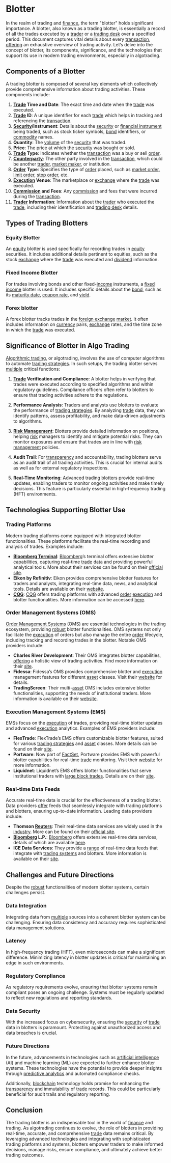 # Blotter

In the realm of trading and [finance](../f/finance.md), the term "blotter" holds significant importance. A blotter, also known as a trading blotter, is essentially a record of all the trades executed by a [trader](../t/trader.md) or a [trading desk](../t/trading_desk.md) over a specified period. This document captures vital details about every [transaction](../t/transaction.md), [offering](../o/offering.md) an exhaustive overview of trading activity. Let’s delve into the concept of blotter, its components, significance, and the technologies that support its use in modern trading environments, especially in algotrading.

## Components of a Blotter

A trading blotter is composed of several key elements which collectively provide comprehensive information about trading activities. These components include:

1. **[Trade](../t/trade.md) Time and Date**: The exact time and date when the [trade](../t/trade.md) was executed.
2. **[Trade](../t/trade.md) ID**: A unique identifier for each [trade](../t/trade.md) which helps in tracking and referencing the [transaction](../t/transaction.md).
3. **[Security](../s/security.md)/Instrument**: Details about the [security](../s/security.md) or [financial instrument](../f/financial_instrument.md) being traded, such as stock ticker symbols, [bond](../b/bond.md) identifiers, or [commodity](../c/commodity.md) names.
4. **Quantity**: The [volume](../v/volume.md) of the [security](../s/security.md) that was traded.
5. **Price**: The price at which the [security](../s/security.md) was bought or sold.
6. **[Trade](../t/trade.md) Type**: Indicates whether the [transaction](../t/transaction.md) was a buy or sell [order](../o/order.md).
7. **[Counterparty](../c/counterparty.md)**: The other party involved in the [transaction](../t/transaction.md), which could be another [trader](../t/trader.md), [market maker](../m/market_maker.md), or institution.
8. **[Order](../o/order.md) Type**: Specifies the type of [order](../o/order.md) placed, such as [market order](../m/market_order.md), [limit order](../l/limit_order.md), [stop order](../s/stop_order.md), etc.
9. **[Execution](../e/execution.md) Venue**: The marketplace or [exchange](../e/exchange.md) where the [trade](../t/trade.md) was executed.
10. **[Commission](../c/commission.md) and Fees**: Any [commission](../c/commission.md) and fees that were incurred during the [transaction](../t/transaction.md).
11. **[Trader](../t/trader.md) Information**: Information about the [trader](../t/trader.md) who executed the [trade](../t/trade.md), including their identification and [trading desk](../t/trading_desk.md) details.

## Types of Trading Blotters

### Equity Blotter

An [equity](../e/equity.md) blotter is used specifically for recording trades in [equity](../e/equity.md) securities. It includes additional details pertinent to equities, such as the stock [exchange](../e/exchange.md) where the [trade](../t/trade.md) was executed and [dividend](../d/dividend.md) information.

### Fixed Income Blotter

For trades involving bonds and other fixed-[income](../i/income.md) instruments, a [fixed income](../f/fixed_income.md) blotter is used. It includes specific details about the [bond](../b/bond.md), such as its [maturity date](../m/maturity_date.md), [coupon rate](../c/coupon_rate.md), and [yield](../y/yield.md).

### Forex blotter

A forex blotter tracks trades in the [foreign exchange](../f/foreign_exchange.md) [market](../m/market.md). It often includes information on [currency](../c/currency.md) pairs, [exchange](../e/exchange.md) rates, and the time zone in which the [trade](../t/trade.md) was executed.

## Significance of Blotter in Algo Trading

[Algorithmic trading](../a/accountability.md), or algotrading, involves the use of computer algorithms to automate [trading strategies](../t/trading_strategies.md). In such setups, the trading blotter serves [multiple](../m/multiple.md) critical functions:

1. **[Trade](../t/trade.md) Verification and Compliance**: A blotter helps in verifying that trades were executed according to specified algorithms and within regulatory guidelines. Compliance officers often refer to blotters to ensure that trading activities adhere to the regulations.

2. **Performance Analysis**: Traders and analysts use blotters to evaluate the performance of [trading strategies](../t/trading_strategies.md). By analyzing [trade](../t/trade.md) data, they can identify patterns, assess profitability, and make data-driven adjustments to algorithms.

3. **[Risk Management](../r/risk_management.md)**: Blotters provide detailed information on positions, helping [risk](../r/risk.md) managers to identify and mitigate potential risks. They can monitor exposures and ensure that trades are in line with [risk management](../r/risk_management.md) policies.

4. **Audit Trail**: For [transparency](../t/transparency.md) and accountability, trading blotters serve as an audit trail of all trading activities. This is crucial for internal audits as well as for external regulatory inspections.

5. **Real-Time Monitoring**: Advanced trading blotters provide real-time updates, enabling traders to monitor ongoing activities and make timely decisions. This feature is particularly essential in high-frequency trading (HFT) environments.

## Technologies Supporting Blotter Use

### Trading Platforms

Modern trading platforms come equipped with integrated blotter functionalities. These platforms facilitate the real-time recording and analysis of trades. Examples include:

- **[Bloomberg Terminal](../b/bloomberg_terminal.md)**: [Bloomberg](../b/bloomberg.md)’s terminal offers extensive blotter capabilities, capturing real-time [trade](../t/trade.md) data and providing powerful analytical tools. More about their services can be found on their [official site](https://www.bloomberg.com/professional/solution/bloomberg-terminal/).
- **Eikon by Refinitiv**: Eikon provides comprehensive blotter features for traders and analysts, integrating real-time data, news, and analytical tools. Details are available on their [website](https://www.refinitiv.com/en/products/eikon-trading-software).
- **[CQG](../c/cqg.md)**: [CQG](../c/cqg.md) offers trading platforms with advanced [order](../o/order.md) [execution](../e/execution.md) and blotter functionalities. More information can be accessed [here](https://www.cqg.com/).

### Order Management Systems (OMS)

[Order Management Systems](../o/order_management_systems.md) (OMS) are essential technologies in the trading ecosystem, providing [robust](../r/robust.md) blotter functionalities. OMS systems not only facilitate the [execution](../e/execution.md) of orders but also manage the entire [order](../o/order.md) lifecycle, including tracking and recording trades in the blotter. Notable OMS providers include:

- **Charles River Development**: Their OMS integrates blotter capabilities, [offering](../o/offering.md) a holistic view of trading activities. Find more information on their [site](https://www.crd.com/).
- **Fidessa**: Fidessa’s OMS provides comprehensive blotter and [execution](../e/execution.md) management features for different [asset](../a/asset.md) classes. Visit their [website](https://www.fidessa.com/) for details.
- **TradingScreen**: Their multi-[asset](../a/asset.md) OMS includes extensive blotter functionalities, supporting the needs of institutional traders. More information is available on their [website](https://www.tradingscreen.com/).

### Execution Management Systems (EMS)

EMSs focus on the [execution](../e/execution.md) of trades, providing real-time blotter updates and advanced [execution](../e/execution.md) analytics. Examples of EMS providers include:

- **FlexTrade**: FlexTrade’s EMS offers customizable blotter features, suited for various [trading strategies](../t/trading_strategies.md) and [asset](../a/asset.md) classes. More details can be found on their [site](https://flextrade.com/).
- **Portware**: Now part of [FactSet](../f/factset.md), Portware provides EMS with powerful blotter capabilities for real-time [trade](../t/trade.md) monitoring. Visit their [website](https://www.factset.com/products-solutions/deep-sector-coverage/global-trading/portware-enterprise) for more information.
- **Liquidnet**: Liquidnet’s EMS offers blotter functionalities that serve institutional traders with [large block trades](../l/large_block_trades.md). Details are on their [site](https://www.liquidnet.com/).

### Real-time Data Feeds

Accurate real-time data is crucial for the effectiveness of a trading blotter. Data providers [offer](../o/offer.md) feeds that seamlessly integrate with trading platforms and blotters, ensuring up-to-date information. Leading data providers include:

- **Thomson [Reuters](../r/reuters.md)**: Their real-time data services are widely used in the [industry](../i/industry.md). More can be found on their [official site](https://www.refinitiv.com/en).
- **[Bloomberg](../b/bloomberg.md) L.P.**: [Bloomberg](../b/bloomberg.md) offers extensive real-time data services, details of which are available [here](https://www.bloomberg.com/professional/solution/bloomberg-terminal/).
- **ICE Data Services**: They provide a [range](../r/range.md) of real-time data feeds that integrate with [trading systems](../t/trading_systems.md) and blotters. More information is available on their [site](https://www.theice.com/market-data).

## Challenges and Future Directions

Despite the [robust](../r/robust.md) functionalities of modern blotter systems, certain challenges persist.

### Data Integration

Integrating data from [multiple](../m/multiple.md) sources into a coherent blotter system can be challenging. Ensuring data consistency and accuracy requires sophisticated data management solutions.

### Latency

In high-frequency trading (HFT), even microseconds can make a significant difference. Minimizing latency in blotter updates is critical for maintaining an edge in such environments.

### Regulatory Compliance

As regulatory requirements evolve, ensuring that blotter systems remain compliant poses an ongoing challenge. Systems must be regularly updated to reflect new regulations and reporting standards.

### Data Security

With the increased focus on cybersecurity, ensuring the [security](../s/security.md) of [trade](../t/trade.md) data in blotters is paramount. Protecting against unauthorized access and data breaches is crucial.

### Future Directions

In the future, advancements in technologies such as [artificial intelligence](../a/artificial_intelligence_in_trading.md) (AI) and machine learning (ML) are expected to further enhance blotter systems. These technologies have the potential to provide deeper insights through [predictive analytics](../p/predictive_analytics.md) and automated compliance checks.

Additionally, [blockchain](../b/blockchain_in_trading.md) technology holds promise for enhancing the [transparency](../t/transparency.md) and immutability of [trade](../t/trade.md) records. This could be particularly beneficial for audit trails and regulatory reporting.

## Conclusion

The trading blotter is an indispensable tool in the world of [finance](../f/finance.md) and trading. As algotrading continues to evolve, the role of blotters in providing real-time, accurate, and comprehensive [trade](../t/trade.md) data remains critical. By leveraging advanced technologies and integrating with sophisticated trading platforms and systems, blotters empower traders to make informed decisions, manage risks, ensure compliance, and ultimately achieve better trading outcomes.
